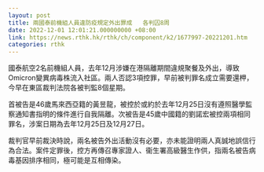 ```yaml
---
layout: post
title: 兩國泰前機組人員違防疫規定外出罪成   各判囚8周
date: 2022-12-01 12:01:21.000000000 +08:00
link: https://news.rthk.hk/rthk/ch/component/k2/1677997-20221201.htm
categories: rthk
---
```


國泰航空2名前機組人員，去年12月涉嫌在港隔離期間違規聚餐及外出，導致Omicron變異病毒株流入社區。兩人否認3項控罪，早前被判罪名成立需要還柙，今早在東區裁判法院各被判監8個星期。

首被告是46歲馬來西亞籍的黃昱龍，被控於或約於去年12月25日沒有遵照醫學監察通知書指明的條件進行自我隔離。次被告是45歲中國籍的劉諾宏被控兩項相同罪名，涉案日期為去年12月25日及12月27日。

裁判官早前裁決時說，兩名被告外出活動沒有必要，亦未能證明兩人真誠地誤信行為合法。案件定罪後，控方再傳召專家證人、衞生署高級醫生作供，指兩名被告病毒基因排序相同，極可能是互相傳染。
